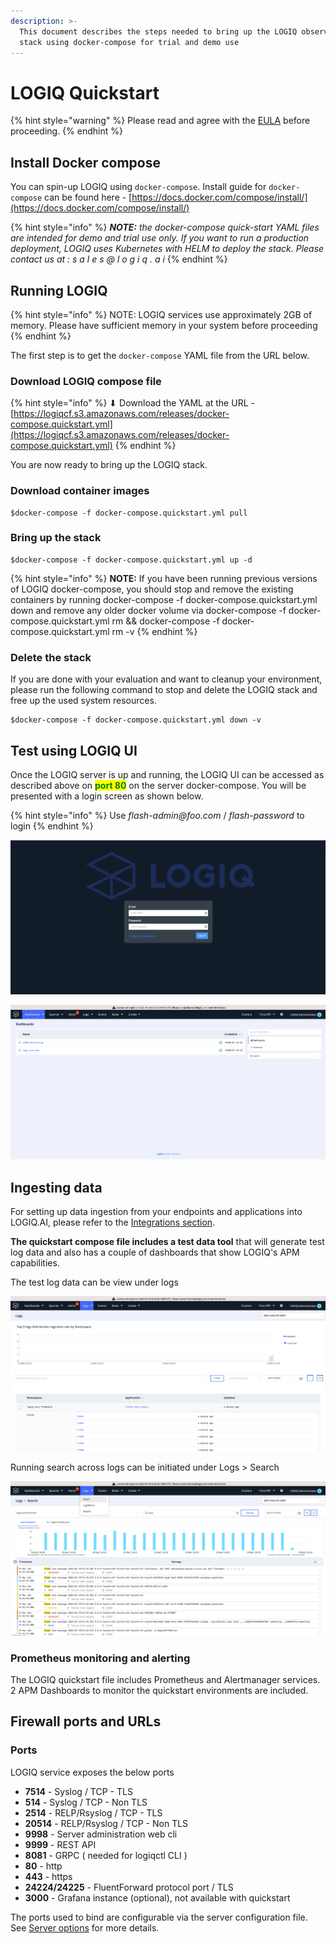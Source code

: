 ```yaml
---
description: >-
  This document describes the steps needed to bring up the LOGIQ observability
  stack using docker-compose for trial and demo use
---
```


# LOGIQ Quickstart

{% hint style="warning" %}
Please read and agree with the [EULA](https://docs.logiq.ai/eula/eula) before proceeding.
{% endhint %}

## Install Docker compose

You can spin-up LOGIQ using `docker-compose`. Install guide for `docker-compose` can be found here - [https://docs.docker.com/compose/install/](https://docs.docker.com/compose/install/)

{% hint style="info" %}
_**NOTE:** the docker-compose quick-start YAML files are intended for demo and trial use only. If you want to run a production deployment, LOGIQ uses Kubernetes with HELM to deploy the stack. Please contact us at : s a l e s @ l o g i q . a i_
{% endhint %}

## Running LOGIQ

{% hint style="info" %}
NOTE: LOGIQ services use approximately 2GB of memory. Please have sufficient memory in your system before proceeding
{% endhint %}

The first step is to get the `docker-compose` YAML file from the URL below.

### Download LOGIQ compose file

{% hint style="info" %}
⬇ Download the YAML at the URL - [https://logiqcf.s3.amazonaws.com/releases/docker-compose.quickstart.yml](https://logiqcf.s3.amazonaws.com/releases/docker-compose.quickstart.yml)
{% endhint %}

You are now ready to bring up the LOGIQ stack.

### Download container images

```
$docker-compose -f docker-compose.quickstart.yml pull
```

### Bring up the stack

```
$docker-compose -f docker-compose.quickstart.yml up -d
```

{% hint style="info" %}
**NOTE:** If you have been running previous versions of LOGIQ docker-compose, you should stop and remove the existing containers by running docker-compose -f docker-compose.quickstart.yml down and remove any older docker volume via docker-compose -f docker-compose.quickstart.yml rm && docker-compose -f docker-compose.quickstart.yml rm -v
{% endhint %}

### Delete the stack

If you are done with your evaluation and want to cleanup your environment, please run the following command to stop and delete the LOGIQ stack and free up the used system resources.

```
$docker-compose -f docker-compose.quickstart.yml down -v
```

## Test using LOGIQ UI

Once the LOGIQ server is up and running, the LOGIQ UI can be accessed as described above on <mark style="color:green;">**port 80**</mark> on the server docker-compose. You will be presented with a login screen as shown below.

{% hint style="info" %}
Use _flash-admin@foo.com_ / _flash-password_ to login
{% endhint %}

![](<../.gitbook/assets/Screen Shot 2022-03-19 at 8.11.14 AM.png>)

![](<../.gitbook/assets/Screen Shot 2022-03-19 at 9.27.01 AM.png>)

## Ingesting data

For setting up data ingestion from your endpoints and applications into LOGIQ.AI, please refer to the [Integrations section](../integrations/overview.md).

**The quickstart compose file includes a test data tool** that will generate test log data and also has a couple of dashboards that show LOGIQ's APM capabilities.

The test log data can be view under logs&#x20;

![](<../.gitbook/assets/Screen Shot 2022-03-19 at 9.32.49 AM.png>)

Running search across logs can be initiated under Logs > Search

![](<../.gitbook/assets/Screen Shot 2022-03-19 at 9.34.11 AM.png>)

### Prometheus monitoring and alerting

The LOGIQ quickstart file includes Prometheus and Alertmanager services. 2 APM Dashboards to monitor the quickstart environments are included.

## Firewall ports and URLs

### Ports

LOGIQ service exposes the below ports

* **7514** - Syslog / TCP - TLS
* **514** - Syslog / TCP - Non TLS
* **2514** - RELP/Rsyslog / TCP - TLS
* **20514** - RELP/Rsyslog / TCP - Non TLS
* **9998** - Server administration web cli
* **9999** - REST API
* **8081** - GRPC ( needed for logiqctl CLI )
* **80** - http
* **443** - https
* **24224/24225** - FluentForward protocol port / TLS
* **3000** - Grafana instance (optional), not available with quickstart

The ports used to bind are configurable via the server configuration file. See [Server options](../logiq-log-ingest-server-configuration/server-options.md) for more details.
